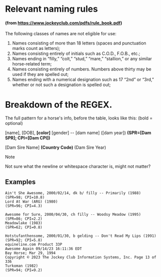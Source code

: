 # Relevant naming rules
#### (from https://www.jockeyclub.com/pdfs/rule_book.pdf)



The following classes of names are not eligible for use:
1. Names consisting of more than 18 letters (spaces and punctuation marks count as letters);
2. Names consisting entirely of initials such as C.O.D., F.O.B., etc.;
3. Names ending in “filly,” “colt,” “stud,” “mare,” “stallion,” or any similar horse-related term;
4. Names consisting entirely of numbers. Numbers above thirty may be used if they are spelled out;
5. Names ending with a numerical designation such as 17 “2nd” or “3rd,” whether or not such a designation is spelled out;


# Breakdown of the REGEX.
The full pattern for a horse's info, before the table, looks like this: (bold = optional)


\[name\], \[DOB\], **\[color\]** \[gender\] -- \[dam name\] (\[dam year\]) **(SPR=\[Dam SPR\]; CPI=\[Dam CPI\])**

\[Dam Sire Name\] **(Country Code)** (Dam Sire Year)

> [!NOTE]
> Not sure what the newline or whitespace character is, might not matter?


## Examples
```
Ain't She Awesome, 2000/02/14, dk b/ filly -- Primarily (1988) (SPR=98; CPI=10.8)
Lord At War (ARG) (1980)
(SPR=96; CPI=4.3)
```

```
Awesome for Sure, 2000/04/30, ch filly -- Woodsy Meadow (1995) (SPR=86; CPI=2.2)
Meadowlake (1983)
(SPR=62; CPI=0.8)
```

```
Hotstufanthensome, 2000/01/30, b gelding -- Don't Read My Lips (1991) (SPR=92; CPI=5.8)
equineline.com Product 33P
Awesome Again 09/14/23 16:11:36 EDT
Bay Horse; Mar 29, 1994
Copyright © 2023 The Jockey Club Information Systems, Inc. Page 13 of 336
Turkoman (1982)
(SPR=94; CPI=9.2)
```
